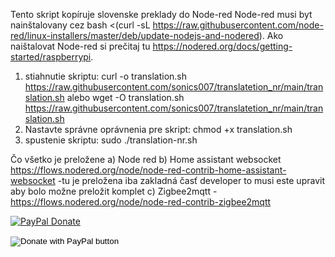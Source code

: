 Tento skript kopíruje slovenske preklady do Node-red
Node-red musi byt nainštalovany  cez 
bash <(curl -sL https://raw.githubusercontent.com/node-red/linux-installers/master/deb/update-nodejs-and-nodered).
Ako naištalovat Node-red si prečitaj tu https://nodered.org/docs/getting-started/raspberrypi.
1. stiahnutie skriptu:
   curl -o translation.sh https://raw.githubusercontent.com/sonics007/translatetion_nr/main/translation.sh
   alebo
   wget -O translation.sh https://raw.githubusercontent.com/sonics007/translatetion_nr/main/translation.sh
2. Nastavte správne oprávnenia pre skript:
   chmod +x translation.sh
3. spustenie skriptu:
   sudo ./translation-nr.sh

Čo všetko je preložene
  a)  Node red
  b)  Home assistant websocket
      https://flows.nodered.org/node/node-red-contrib-home-assistant-websocket
      -tu je preložena iba zakladná časť developer to musi este upravit 
       aby bolo možne preložit komplet
  c)  Zigbee2mqtt
      -https://flows.nodered.org/node/node-red-contrib-zigbee2mqtt 






[![PayPal Donate](https://www.paypalobjects.com/en_US/i/btn/btn_donateCC_LG.gif)](https://www.paypal.com/donate/?hosted_button_id=ABCDEFG123456)


<form action="https://www.paypal.com/donate" method="post" target="_top">
<input type="hidden" name="hosted_button_id" value="74TKTK2NWCKSY" />
<input type="image" src="https://www.paypalobjects.com/en_US/i/btn/btn_donateCC_LG.gif" border="0" name="submit" title="PayPal - The safer, easier way to pay online!" alt="Donate with PayPal button" />
<img alt="" border="0" src="https://www.paypal.com/en_SK/i/scr/pixel.gif" width="1" height="1" />
</form>
